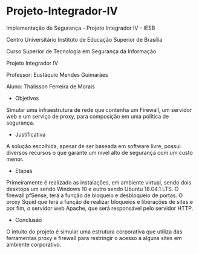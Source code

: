 # Projeto-Integrador-IV
Implementação de Segurança - Projeto Integrador IV - IESB

Centro Universitário Instituto de Educação Superior de Brasília

Curso Superior de Tecnologia em Segurança da Informação

Projeto Integrador IV

Professor: Eustáquio Mendes Guimarães

Aluno: Thalisson Ferreira de Morais

- Objetivos

Simular uma infraestrutura de rede que contenha um Firewall, um servidor web e um serviço de proxy, para composição em uma política de segurança.

- Justificativa

A solução escolhida, apesar de ser baseada em software livre, possui diversos recursos o que garante um nível alto de segurança com um custo menor.

- Etapas

Primeiramente é realizado as instalações, em ambiente virtual, sendo dois desktops um sendo Windows 10 e outro sendo Ubuntu 18.04.1 LTS. O firewall pfSense, terá a função de bloqueio e desbloqueio de portas. O proxy Squid que terá a função de realizar bloqueios e liberações de sites e por fim, o servidor web Apache, que será responsável pelo servidor HTTP.

- Conclusão

O intuito do projeto é simular uma estrutura corporativa que utiliza das ferramentas proxy e firewall para restringir o acesso a alguns sites em ambiente corporativo.
